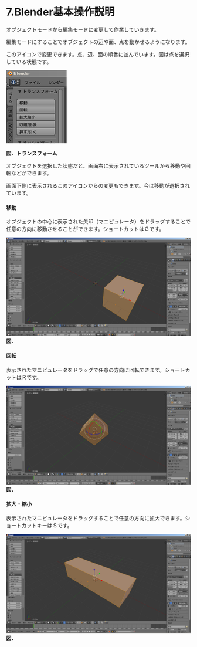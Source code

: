 # 7.Blender基本操作説明

オブジェクトモードから編集モードに変更して作業していきます。

編集モードにすることでオブジェクトの辺や面、点を動かせるようになります。

このアイコンで変更できます。点、辺、面の順番に並んでいます。図は点を選択している状態です。

![](/assets/変形_4.png)

**図．トランスフォーム**

オブジェクトを選択した状態だと、画面右に表示されているツールから移動や回転などができます。

画面下側に表示されるこのアイコンからの変更もできます。今は移動が選択されています。

#### **移動**

オブジェクトの中心に表示された矢印（マニピュレータ）をドラッグすることで任意の方向に移動させることができます。ショートカットはＧです。

![](/assets/変形_1.png)**図．**

#### **回転**

表示されたマニピュレータをドラッグで任意の方向に回転できます。ショートカットはＲです。

![](/assets/変形_2.png)**図．**

#### **拡大・縮小**

表示されたマニピュレータをドラッグすることで任意の方向に拡大できます。ショートカットキーはＳです。

![](/assets/変形_3.png)**図．**

